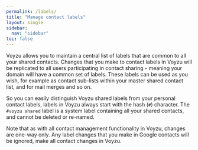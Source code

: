 ```yaml
---
permalink: /labels/
title: "Manage contact labels"
layout: single
sidebar:
  nav: "sidebar"
toc: false
---
```

<!--voyzu help content-->
Voyzu allows you to maintain a central list of labels that are common to all your shared contacts.  Changes that you make to contact labels in Voyzu will be replicated to all users participating in contact sharing - meaning your domain will have a common set of labels.  These labels can be used as you wish, for example as contact sub-lists within your master shared contact list, and for mail merges and so on.

So you can easily distinguish Voyzu shared labels from your personal contact labels, labels in Voyzu always start with the hash (`#`) character.  The `#voyzu shared` label is a system label containing all your shared contacts, and cannot be deleted or re-named.

Note that as with all contact management functionality in Voyzu, changes are one-way only.  Any label changes that you make in Google contacts will be ignored, make all contact changes in Voyzu.
